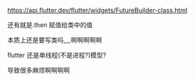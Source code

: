 https://api.flutter.dev/flutter/widgets/FutureBuilder-class.html

还有就是.then 赋值给类中的值

本质上还是要写类吗,,,,啊啊啊啊啊

flutter 还是单线程(不是进程?)模型?

导致很多麻烦啊啊啊啊